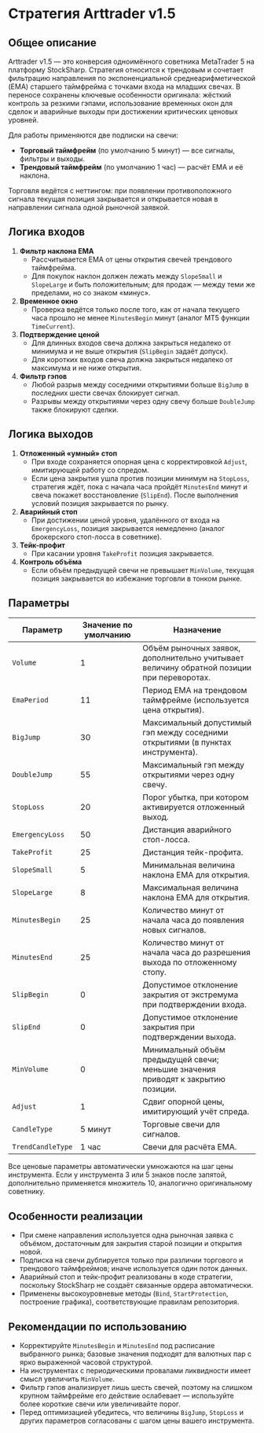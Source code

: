 # Стратегия Arttrader v1.5

## Общее описание
Arttrader v1.5 — это конверсия одноимённого советника MetaTrader 5 на платформу StockSharp. Стратегия относится к трендовым и сочетает фильтрацию направления по экспоненциальной среднеарифметической (EMA) старшего таймфрейма с точками входа на младших свечах. В переносе сохранены ключевые особенности оригинала: жёсткий контроль за резкими гэпами, использование временных окон для сделок и аварийные выходы при достижении критических ценовых уровней.

Для работы применяются две подписки на свечи:

- **Торговый таймфрейм** (по умолчанию 5 минут) — все сигналы, фильтры и выходы.
- **Трендовый таймфрейм** (по умолчанию 1 час) — расчёт EMA и её наклона.

Торговля ведётся с неттингом: при появлении противоположного сигнала текущая позиция закрывается и открывается новая в направлении сигнала одной рыночной заявкой.

## Логика входов
1. **Фильтр наклона EMA**
   - Рассчитывается EMA от цены открытия свечей трендового таймфрейма.
   - Для покупок наклон должен лежать между `SlopeSmall` и `SlopeLarge` и быть положительным; для продаж — между теми же пределами, но со знаком «минус».
2. **Временное окно**
   - Проверка ведётся только после того, как от начала текущего часа прошло не менее `MinutesBegin` минут (аналог MT5 функции `TimeCurrent`).
3. **Подтверждение ценой**
   - Для длинных входов свеча должна закрыться недалеко от минимума и не выше открытия (`SlipBegin` задаёт допуск).
   - Для коротких входов свеча должна закрыться недалеко от максимума и не ниже открытия.
4. **Фильтр гэпов**
   - Любой разрыв между соседними открытиями больше `BigJump` в последних шести свечах блокирует сигнал.
   - Разрывы между открытиями через одну свечу больше `DoubleJump` также блокируют сделки.

## Логика выходов
1. **Отложенный «умный» стоп**
   - При входе сохраняется опорная цена с корректировкой `Adjust`, имитирующей работу со спредом.
   - Если цена закрытия ушла против позиции минимум на `StopLoss`, стратегия ждёт, пока с начала часа пройдёт `MinutesEnd` минут и свеча покажет восстановление (`SlipEnd`). После выполнения условий позиция закрывается по рынку.
2. **Аварийный стоп**
   - При достижении ценой уровня, удалённого от входа на `EmergencyLoss`, позиция закрывается немедленно (аналог брокерского стоп-лосса в советнике).
3. **Тейк-профит**
   - При касании уровня `TakeProfit` позиция закрывается.
4. **Контроль объёма**
   - Если объём предыдущей свечи не превышает `MinVolume`, текущая позиция закрывается во избежание торговли в тонком рынке.

## Параметры
| Параметр | Значение по умолчанию | Назначение |
|----------|-----------------------|-----------|
| `Volume` | 1 | Объём рыночных заявок, дополнительно учитывает величину обратной позиции при переворотах. |
| `EmaPeriod` | 11 | Период EMA на трендовом таймфрейме (используется цена открытия). |
| `BigJump` | 30 | Максимальный допустимый гэп между соседними открытиями (в пунктах инструмента). |
| `DoubleJump` | 55 | Максимальный гэп между открытиями через одну свечу. |
| `StopLoss` | 20 | Порог убытка, при котором активируется отложенный выход. |
| `EmergencyLoss` | 50 | Дистанция аварийного стоп-лосса. |
| `TakeProfit` | 25 | Дистанция тейк-профита. |
| `SlopeSmall` | 5 | Минимальная величина наклона EMA для открытия. |
| `SlopeLarge` | 8 | Максимальная величина наклона EMA для открытия. |
| `MinutesBegin` | 25 | Количество минут от начала часа до появления новых сигналов. |
| `MinutesEnd` | 25 | Количество минут от начала часа до разрешения выхода по отложенному стопу. |
| `SlipBegin` | 0 | Допустимое отклонение закрытия от экстремума при подтверждении входа. |
| `SlipEnd` | 0 | Допустимое отклонение закрытия при подтверждении выхода. |
| `MinVolume` | 0 | Минимальный объём предыдущей свечи; меньшие значения приводят к закрытию позиции. |
| `Adjust` | 1 | Сдвиг опорной цены, имитирующий учёт спреда. |
| `CandleType` | 5 минут | Торговые свечи для сигналов. |
| `TrendCandleType` | 1 час | Свечи для расчёта EMA. |

Все ценовые параметры автоматически умножаются на шаг цены инструмента. Если у инструмента 3 или 5 знаков после запятой, дополнительно применяется множитель 10, аналогично оригинальному советнику.

## Особенности реализации
- При смене направления используется одна рыночная заявка с объёмом, достаточным для закрытия старой позиции и открытия новой.
- Подписка на свечи дублируется только при различии торгового и трендового таймфреймов; иначе используется один поток данных.
- Аварийный стоп и тейк-профит реализованы в коде стратегии, поскольку StockSharp не создаёт связанные ордера автоматически.
- Применены высокоуровневые методы (`Bind`, `StartProtection`, построение графика), соответствующие правилам репозитория.

## Рекомендации по использованию
- Корректируйте `MinutesBegin` и `MinutesEnd` под расписание выбранного рынка; базовые значения подходят для валютных пар с ярко выраженной часовой структурой.
- На инструментах с периодическими провалами ликвидности имеет смысл увеличить `MinVolume`.
- Фильтр гэпов анализирует лишь шесть свечей, поэтому на слишком крупном таймфрейме его действие ослабевает — используйте более короткие свечи или увеличивайте порог.
- Перед оптимизацией убедитесь, что величины `BigJump`, `StopLoss` и других параметров согласованы с шагом цены вашего инструмента.
